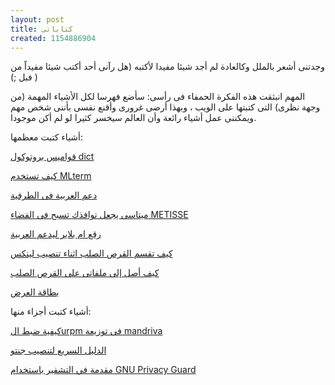 ```yaml
---
layout: post
title: كتاباتى
created: 1154886904
---
```

وجدتنى أشعر بالملل وكالعادة لم أجد شيئا مفيدا لأكتبه (هل رآنى أحد أكتب شيئا مفيداً من فبل ;) )

المهم انبثقت هذه الفكرة الحمفاء فى رأسى: سأضع فهرسا لكل الأشياء المهمة (من وجهة نظرى) التى كتبتها على الويب ، وبهذا أرضى غرورى وأقنع نفسى بأننى شخص مهم ويمكننى عمل أشياء رائعة وأن العالم سيخسر كثيرا لو لم أكن موجودا.

أشياء كتبت معظمها:

[قواميس بروتوكول dict](http://www.eglug.org/Dict)

[كيف تستخدم MLterm](http://www.eglug.org/MltermHowto)

[دعم العربية فى الطرفية](http://www.eglug.org/ArabicTerminal)

[ميتاسى يجعل نوافذك تسبح فى الفضاء METISSE](http://www.eglug.org/Metisse)

[رقع ام بلاير ليدعم العربية](http://www.eglug.org/MPlayerArabicPatch)

[كيف تقسم القرص الصلب اثناء تنصيب لينكس](http://www.linux-egypt.org/article.php?a=17)

[كيف أصل إلى ملفاتى على القرص الصلب](http://www.linux-egypt.org/article.php?a=15)

[بطاقة العرض](http://www.linux-egypt.org/article.php?a=12)

أشياء كتبت أجزاء منها:

[كيفية ضبط الurpm فى توزيعة mandriva](http://www.eglug.org/URPM)

[الدليل السريع لتنصيب جنتو](http://www.eglug.org/GentooInstallGuideArabic)

[مقدمة في التشفير باستخدام GNU Privacy Guard](http://www.eglug.org/gpg_intro)
